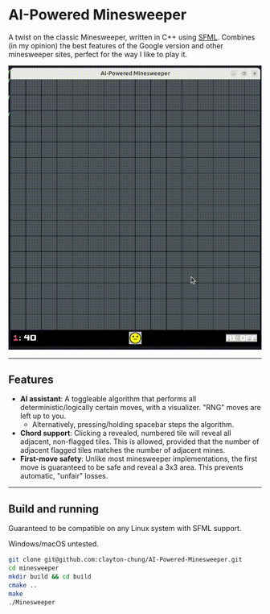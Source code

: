 # AI-Powered Minesweeper
A twist on the classic Minesweeper, written in C++ using [SFML](https://www.sfml-dev.org/). Combines (in my opinion) the best features of the Google version and other minesweeper sites, perfect for the way I like to play it.

![demo.gif](assets/demo.gif)

---
## Features
- **AI assistant**: A toggleable algorithm that performs all deterministic/logically certain moves, with a visualizer. "RNG" moves are left up to you.
    - Alternatively, pressing/holding spacebar steps the algorithm.
- **Chord support**: Clicking a revealed, numbered tile will reveal all adjacent, non-flagged tiles. This is allowed, provided that the number of adjacent flagged tiles matches the number of adjacent mines.
- **First-move safety**: Unlike most minesweeper implementations, the first move is guaranteed to be safe and reveal a 3x3 area. This prevents automatic, "unfair" losses.
---
## Build and running
Guaranteed to be compatible on any Linux system with SFML support. 

Windows/macOS untested.
```bash
git clone git@github.com:clayton-chung/AI-Powered-Minesweeper.git
cd minesweeper
mkdir build && cd build
cmake ..
make
./Minesweeper
```
